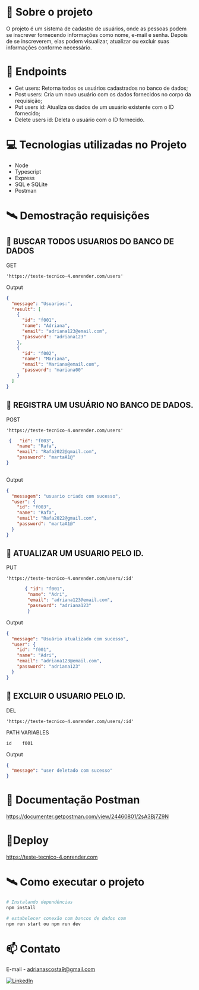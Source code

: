 # 📖 Sobre o projeto
O projeto é um sistema de cadastro de usuários, onde as pessoas podem se inscrever fornecendo informações como nome, e-mail e senha. Depois de se inscreverem, elas podem visualizar, atualizar ou excluir suas informações conforme necessário. 

# 📝 Endpoints

- Get users: Retorna todos os usuários cadastrados no banco de dados;
- Post users: Cria um novo usuário com os dados fornecidos no corpo da requisição;
- Put users id: Atualiza os dados de um usuário existente com o ID fornecido;
- Delete users id: Deleta o usuário com o ID fornecido.


# 💻 Tecnologias utilizadas no Projeto

- Node
- Typescript 
- Express
- SQL e SQLite
- Postman
# 🛰 Demostração requisições 

## 🎯 BUSCAR TODOS USUARIOS DO BANCO DE DADOS

GET

```URL
'https://teste-tecnico-4.onrender.com/users'
```

Output
```JSON 
{
  "message": "Usuarios:",
  "result": [
    {
      "id": "f001",
      "name": "Adriana",
      "email": "adriana123@email.com",
      "password": "adriana123"
    },
    {
      "id": "f002",
      "name": "Mariana",
      "email": "Mariana@email.com",
      "password": "mariana00"
    }
  ]
}
```
## 🎯 REGISTRA UM USUÁRIO NO BANCO DE DADOS.

POST
```URL
'https://teste-tecnico-4.onrender.com/users'
```
  
```JSON
 {   "id": "f003",
    "name": "Rafa",
    "email": "Rafa2022@gmail.com",
    "password": "martaA1@"
}
  

```
Output
```JSON 
{
  "messagem": "usuario criado com sucesso",
  "user": {
    "id": "f003",
    "name": "Rafa",
    "email": "Rafa2022@gmail.com",
    "password": "martaA1@"
  }
}
```
## 🎯 ATUALIZAR UM USUARIO PELO ID.

PUT
```URL
'https://teste-tecnico-4.onrender.com/users/:id'
```
  
```JSON
       { "id": "f001",
        "name": "Adri",
        "email": "adriana123@email.com",
        "password": "adriana123"
        }

```
Output
```JSON 
{
  "message": "Usuário atualizado com sucesso",
  "user": {
    "id": "f001",
    "name": "Adri",
    "email": "adriana123@email.com",
    "password": "adriana123"
  }
}
```
## 🎯 EXCLUIR O  USUARIO PELO ID.

DEL
```URL
'https://teste-tecnico-4.onrender.com/users/:id'
```
  
PATH VARIABLES
```
id    f001

```

Output
```JSON 
{
  "message": "user deletado com sucesso"
}
```



# 📖 Documentação Postman
https://documenter.getpostman.com/view/24460801/2sA3Bj7Z9N

# 🔗Deploy   
https://teste-tecnico-4.onrender.com


# 🛰 Como executar o projeto 
```bash
# Instalando dependências
npm install

# estabelecer conexão com bancos de dados com 
npm run start ou npm run dev
```
# 📫 Contato
E-mail - adrianascosta9@gmail.com

[![LinkedIn](https://img.shields.io/badge/LinkedIn-0077B5?style=for-the-badge&logo=linkedin&logoColor=white)](https://www.linkedin.com/in/adriana-ramss/)
